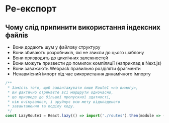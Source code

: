 # Ре-експорт

## Чому слід припинити використання індексних файлів

-   Вони додають шум у файлову структуру
-   Вони збивають розробників, які не звикли до цього шаблону
-   Вони призводять до циклічних залежностей
-   Вони можуть призвести до помилок компіляції (наприклад в Next.js)
-   Вони заважають Webpack правильно розділяти фрагменти
-   Ненавмісний імпорт під час використання динамічного імпорту

```js
/**
 * Замість того, щоб завантажувати лише Route1 «на вимогу»,
 * ви фактично отримаєте всі маршрути одночасно,
 * що призведе до більшої пропускної здатності,
 * ніж очікувалося, і зруйнує всю мету відкладеного
 * завантаження та поділу коду.
 */
const LazyRoute1 = React.lazy(() => import('./routes').then(module => ({ default: module.Route1 }));
```
